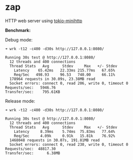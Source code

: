 # zap

HTTP web server using [tokio-minihttp](https://github.com/tokio-rs/tokio-minihttp)

**Benchmark:**

Debug mode:

```
➜ wrk -t12 -c400 -d30s http://127.0.0.1:8080/

Running 30s test @ http://127.0.0.1:8080/
  12 threads and 400 connections
  Thread Stats   Avg      Stdev     Max   +/- Stdev
    Latency    65.42ms   22.33ms 215.77ms   67.65%
    Req/Sec   498.93     96.53   740.00     66.11%
  178964 requests in 30.09s, 23.38MB read
  Socket errors: connect 0, read 206, write 0, timeout 0
Requests/sec:   5946.76
Transfer/sec:    795.61KB
```

Release mode:

```
➜ wrk -t12 -c400 -d30s http://127.0.0.1:8080/

Running 30s test @ http://127.0.0.1:8080/
  12 threads and 400 connections
  Thread Stats   Avg      Stdev     Max   +/- Stdev
    Latency     8.39ms    5.74ms  75.83ms   77.64%
    Req/Sec     4.09k     0.91k   15.81k    76.92%
  1468048 requests in 30.07s, 191.81MB read
  Socket errors: connect 0, read 230, write 0, timeout 0
Requests/sec:  48817.30
Transfer/sec:      6.38MB
```
